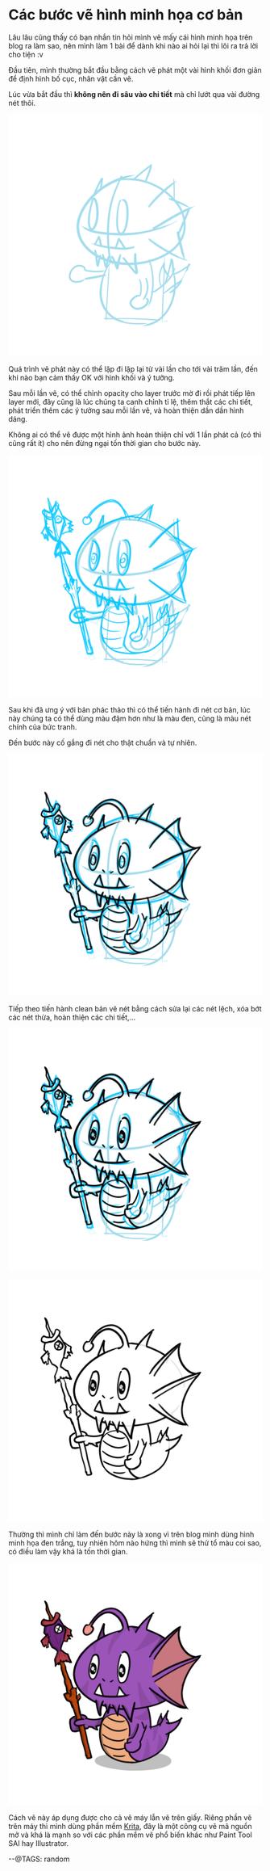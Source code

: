 # Các bước vẽ hình minh họa cơ bản

Lâu lâu cũng thấy có bạn nhắn tin hỏi mình vẽ mấy cái hình minh họa trên blog ra làm sao, nên mình làm 1 bài để dành khi nào ai hỏi lại thì lôi ra trả lời cho tiện :v

Đầu tiên, mình thường bắt đầu bằng cách vẽ phát một vài hình khối đơn giản để định hình bố cục, nhân vật cần vẽ.

Lúc vừa bắt đầu thì **không nên đi sâu vào chi tiết** mà chỉ lướt qua vài đường nét thôi.

![](img/drawing_guide/step_01.png)

Quá trình vẽ phát này có thể lặp đi lặp lại từ vài lần cho tới vài trăm lần, đến khi nào bạn cảm thấy OK với hình khối và ý tưởng.

Sau mỗi lần vẽ, có thể chỉnh opacity cho layer trước mờ đi rồi phát tiếp lên layer mới, đây cũng là lúc chúng ta canh chỉnh tỉ lệ, thêm thắt các chi tiết, phát triển thêm các ý tưởng sau mỗi lần vẽ, và hoàn thiện dần dần hình dáng.

Không ai có thể vẽ được một hình ảnh hoàn thiện chỉ với 1 lần phát cả (có thì cũng rất ít) cho nên đừng ngại tốn thời gian cho bước này.

![](img/drawing_guide/step_02.png)

Sau khi đã ưng ý với bản phác thảo thì có thể tiến hành đi nét cơ bản, lúc này chúng ta có thể dùng màu đậm hơn như là màu đen, cũng là màu nét chính của bức tranh.

Đến bước này cố gắng đi nét cho thật chuẩn và tự nhiên.

![](img/drawing_guide/step_03.png)

Tiếp theo tiến hành clean bản vẽ nét bằng cách sửa lại các nét lệch, xóa bớt các nét thừa, hoàn thiện các chi tiết,...

![](img/drawing_guide/step_04.png)

![](img/drawing_guide/step_04_a.png)

Thường thì mình chỉ làm đến bước này là xong vì trên blog mình dùng hình minh họa đen trắng, tuy nhiên hôm nào hứng thì mình sẽ thử tổ màu coi sao, có điều làm vậy khá là tốn thời gian.

![](img/drawing_guide/step_05.png)

Cách vẽ này áp dụng được cho cả vẽ máy lẫn vẽ trên giấy. Riêng phần vẽ trên máy thì mình dùng phần mềm [Krita](https://krita.org/en/), đây là một công cụ vẽ mã nguồn mở và khá là mạnh so với các phần mềm vẽ phổ biến khác như Paint Tool SAI hay Illustrator.

--@TAGS: random
